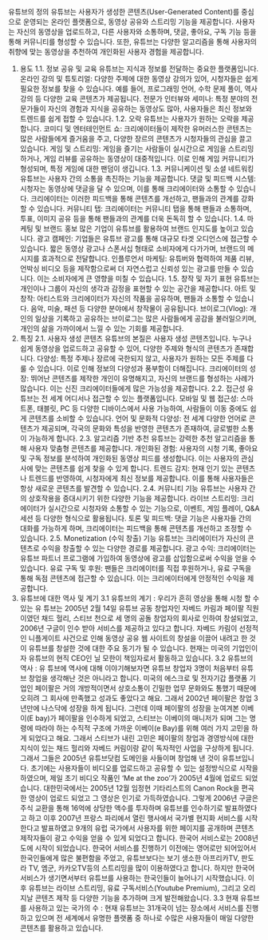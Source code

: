 유튜브의 정의
유튜브는 사용자가 생성한 콘텐츠(User-Generated Content)를 중심으로 운영되는 온라인 플랫폼으로, 동영상 공유와 스트리밍 기능을 제공합니다. 사용자는 자신의 동영상을 업로드하고, 다른 사용자와 소통하며, 댓글, 좋아요, 구독 기능 등을 통해 커뮤니티를 형성할 수 있습니다. 또한, 유튜브는 다양한 알고리즘을 통해 사용자의 취향에 맞는 동영상을 추천하여 개인화된 사용자 경험을 제공합니다.
1. 용도
1.1. 정보 공유 및 교육
유튜브는 지식과 정보를 전달하는 중요한 플랫폼입니다.
온라인 강의 및 튜토리얼: 다양한 주제에 대한 동영상 강의가 있어, 시청자들은 쉽게 필요한 정보를 찾을 수 있습니다. 예를 들어, 프로그래밍 언어, 수학 문제 풀이, 역사 강의 등 다양한 교육 콘텐츠가 제공됩니다.
전문가 인터뷰와 세미나: 특정 분야의 전문가들이 자신의 경험과 지식을 공유하는 동영상도 많아, 사용자들은 최신 정보와 트렌드를 쉽게 접할 수 있습니다.
1.2. 오락
유튜브는 사용자가 원하는 오락을 제공합니다.
코미디 및 엔터테인먼트 쇼: 크리에이터들이 제작한 유머러스한 콘텐츠는 많은 사람들에게 즐거움을 주고, 다양한 장르의 콘텐츠가 시청자들의 관심을 끌고 있습니다.
게임 및 스트리밍: 게임을 즐기는 사람들이 실시간으로 게임을 스트리밍하거나, 게임 리뷰를 공유하는 동영상이 대중적입니다. 이로 인해 게임 커뮤니티가 형성되며, 특정 게임에 대한 팬덤이 생깁니다.
1.3. 커뮤니케이션 및 소셜 네트워킹
유튜브는 사용자 간의 소통을 촉진하는 기능을 제공합니다.
댓글 및 피드백 시스템: 시청자는 동영상에 댓글을 달 수 있으며, 이를 통해 크리에이터와 소통할 수 있습니다. 크리에이터는 이러한 피드백을 통해 콘텐츠를 개선하고, 팬들과의 관계를 강화할 수 있습니다.
커뮤니티 탭: 크리에이터는 커뮤니티 탭을 통해 팬들과 소통하며, 투표, 이미지 공유 등을 통해 팬들과의 관계를 더욱 돈독히 할 수 있습니다.
1.4. 마케팅 및 브랜드 홍보
많은 기업이 유튜브를 활용하여 브랜드 인지도를 높이고 있습니다.
광고 캠페인: 기업들은 유튜브 광고를 통해 대규모 타겟 오디언스에 접근할 수 있습니다. 짧은 동영상 광고나 스폰서십 형태로 소비자에게 다가가며, 브랜드의 메시지를 효과적으로 전달합니다.
인플루언서 마케팅: 유튜버와 협력하여 제품 리뷰, 언박싱 비디오 등을 제작함으로써 더 자연스럽고 신뢰성 있는 광고를 만들 수 있습니다. 이는 소비자에게 큰 영향을 미칠 수 있습니다.
1.5. 창작 및 자기 표현
유튜브는 개인이나 그룹이 자신의 생각과 감정을 표현할 수 있는 공간을 제공합니다.
아트 및 창작: 아티스트와 크리에이터가 자신의 작품을 공유하며, 팬들과 소통할 수 있습니다. 음악, 미술, 패션 등 다양한 분야에서 창작물이 공유됩니다.
브이로그(Vlog): 개인의 일상을 기록하고 공유하는 브이로그는 많은 사람들에게 공감을 불러일으키며, 개인의 삶을 가까이에서 느낄 수 있는 기회를 제공합니다.
2. 특징
2.1. 사용자 생성 콘텐츠
유튜브의 본질은 사용자 생성 콘텐츠입니다. 누구나 쉽게 동영상을 업로드하고 공유할 수 있어, 다양한 주제와 형식의 콘텐츠가 존재합니다.
다양성: 특정 주제나 장르에 국한되지 않고, 사용자가 원하는 모든 주제를 다룰 수 있습니다. 이로 인해 정보의 다양성과 풍부함이 더해집니다.
크리에이터의 성장: 뛰어난 콘텐츠를 제작한 개인이 유명해지고, 자신의 브랜드를 형성하는 사례가 많습니다. 이는 신진 크리에이터들에게 많은 가능성을 제공합니다.
2.2. 접근성
유튜브는 전 세계 어디서나 접근할 수 있는 플랫폼입니다.
모바일 및 웹 접근성: 스마트폰, 태블릿, PC 등 다양한 디바이스에서 사용 가능하여, 사람들이 이동 중에도 쉽게 콘텐츠를 소비할 수 있습니다.
언어 및 문화적 다양성: 전 세계 다양한 언어로 콘텐츠가 제공되며, 각국의 문화와 특성을 반영한 콘텐츠가 존재하여, 글로벌한 소통이 가능하게 합니다.
2.3. 알고리즘 기반 추천
유튜브는 강력한 추천 알고리즘을 통해 사용자 맞춤형 콘텐츠를 제공합니다.
개인화된 경험: 사용자의 시청 기록, 좋아요 및 구독 정보를 분석하여 개인화된 동영상 피드를 생성합니다. 이는 사용자의 관심사에 맞는 콘텐츠를 쉽게 찾을 수 있게 합니다.
트렌드 감지: 현재 인기 있는 콘텐츠나 트렌드를 반영하여, 시청자에게 최신 정보를 제공합니다. 이를 통해 사용자들은 항상 새로운 콘텐츠를 발견할 수 있습니다.
2.4. 커뮤니티 기능
유튜브는 사용자 간의 상호작용을 증대시키기 위한 다양한 기능을 제공합니다.
라이브 스트리밍: 크리에이터가 실시간으로 시청자와 소통할 수 있는 기능으로, 이벤트, 게임 플레이, Q&A 세션 등 다양한 형식으로 활용됩니다.
토론 및 피드백: 댓글 기능은 사용자들 간의 대화를 가능하게 하며, 크리에이터는 피드백을 통해 콘텐츠를 개선하고 조정할 수 있습니다.
2.5. Monetization (수익 창출) 기능
유튜브는 크리에이터가 자신의 콘텐츠로 수익을 창출할 수 있는 다양한 경로를 제공합니다.
광고 수익: 크리에이터는 유튜브 파트너 프로그램에 가입하여 동영상에 광고를 삽입함으로써 수익을 얻을 수 있습니다.
유료 구독 및 후원: 팬들은 크리에이터를 직접 후원하거나, 유료 구독을 통해 독점 콘텐츠에 접근할 수 있습니다. 이는 크리에이터에게 안정적인 수익을 제공합니다.
3. 유튜브에 대한 역사 및 계기
3.1 유튜브의 계기 : 우리가 흔히 영상을 통해 시청 할 수 있는 유 튜브는 2005년 2월 14일 유튜브 공동 창업자인 자베드 카림과 페이팔 직원이였던 채드 헐리, 스티브 천으로 세 명의 공돌 창업자의 회사로 인하여 창설되었고, 2006년 구글이 인수 받아 서비스를 제공하고 있다고 합니다. 자베드 카림이 선정적인 니플게이트 사건으로 인해 동영상 공유 웹 사이트의 창설을 이끌어 내려고 한 것이 유튜브를 창설한 것에 대한 주요 동기가 될 수 있습니다. 현재는 미국의 기업인이자 유튜브의 현직 CEO인 닐 모한이 책임자로서 활동하고 있습니다.
3.2 유튜브의 역사 : 유 튜브에 역사에 대해 이야기해보자면 유튜브 창업자 3명이 처음부터 유튜브 창업을 생각해난 것은 아니라고 합니다. 미국의 에스크로 및 전자기갑 플랫폼 기업인 페이팔은 거의 개방적이면서 상호소통이 긴밀한 업무 문화와도 통했기 때문에 오히려 그 회사에 만족했고 성과도 좋았다고 해요. 그래서 2002년 페이팔은 창업 3년만에 나스닥에 성장을 하게 됩니다. 그런데 이때 페이팔의 성장을 눈여겨본 이베이(E bay)가 페이팔을 인수하게 되었고, 스티브는 이베이의 매니저가 되며 그는 명령에 따라야 하는 수직적 구조에 가까운 이베이(e Bay)를 위해 여러 가지 고민을 하게 되었다고 해요. 그래서 스티브가 내린 고민은 페이팔의 창업과 경영방식에 대한 지식이 있는 채드 헐리와 자베드 커림이랑 같이 독자적인 사업을 구상하게 됩니다. 그래서 그들은 2005년 유튜브닷컴 도메인을 사들이며 창업해 낸 것이 유튜브입니다. 초기에는 사용자들이 비디오를 업로드하고 공유할 수 있는 설정방식으로 시작을 하였으며, 제일 초기 비디오 작품인 ‘Me at the zoo’가 2005년 4월에 업로드 되었습니다. 대한민국에서는 2005년 12월 임정현 기타리스트의 Canon Rock을 편곡한 영상이 업로드 되었고 그 영상은 인기로 가득하였습니다. 그렇게 2006년 구글은 주식 교환을 통해 16억에 상당한 액수를 투자하며 유튜브를 인수하기로 발표하였다고 하고 이후 2007년 프랑스 파리에서 열린 행사에서 국가별 현지화 서비스를 시작한다고 발표하였고 9개의 유럽 국가에서 사용자를 위한 페이지를 공개하며 콘텐츠 제작자들이 광고 수익을 얻을 수 있게 되었다고 합니다. 한국어 서비스로는 2008년도에 시작이 되었습니다. 한국어 서비스를 진행하기 이전에는 영어로만 되어있어서 한국인들에게 많은 불편함을 주었고, 유튜브보다는 보기 생소한 아프리카TV, 판도라 TV, 엠군, 카카오TV등의 스트리밍을 많이 이용하였다고 합니다. 하지만 한국어 서비스가 생기면서부터 유튜브를 사용하는 한국인들이 늘어나기 시작했습니다. 이후 유튜브는 라이브 스트리밍, 유료 구독서비스(Youtube Premium), 그리고 오리 지날 콘텐츠 제작 등 다양한 기능을 추가하며 크게 발전해왔습니다.
3.3 현재 유튜브를 사용하고 있는 국가의 수 : 현재 유튜브는 31개국이 넘는 장소에서 서비스를 진행하고 있으며 전 세계에서 유명한 플랫폼 중 하나로 수많은 사용자들이 매일 다양한 콘텐츠를 활용하고 있습니다.  


